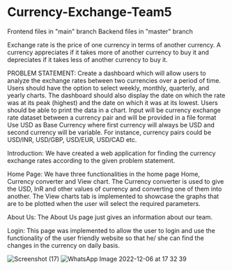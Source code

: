 # Currency-Exchange-Team5

Frontend files in "main" branch
Backend files in "master" branch


Exchange rate is the price of one currency in terms of another currency. A currency appreciates if it takes more of another currency to buy it and depreciates if it takes less of another currency to buy it.

PROBLEM STATEMENT:
Create a dashboard which will allow users to analyze the exchange rates between two currencies over a period of time. Users should have the option to select weekly, monthly, quarterly, and yearly charts. The dashboard should also display the date on which the rate was at its peak (highest) and the date on which it was at its lowest. Users should be able to print the data in a chart. Input will be currency exchange rate dataset between a currency pair and will be provided in a file format
Use USD as Base Currency where first currency will always be USD and second currency will be variable. For instance, currency pairs could be USD/INR, USD/GBP, USD/EUR, USD/CAD etc.

Introduction:
We have created a web application for finding the currency exchange rates according to the given problem statement.

Home Page:
We have three functionalities in the home page Home, Currency converter and View chart.
The Currency converter is used to give the USD, InR and other values of currency and converting one of them into another.
The View charts tab is implemented to showcase the graphs that are to be plotted when the user will select the required parameters.

About Us:
The About Us page  just gives an information about our team.

Login:
This page was implemented to allow the user to login and use the functionality of the user friendly website so that he/ she can find the changes in the currency on daily basis.


![Screenshot (17)](https://user-images.githubusercontent.com/87537673/205914542-7c9774cc-2e70-465a-a5e4-5aa335aeb947.png)
![WhatsApp Image 2022-12-06 at 17 32 39](https://user-images.githubusercontent.com/87537673/205915897-956efc85-8ab7-4d23-b32b-9c22e195de33.jpeg)



